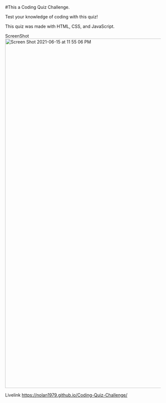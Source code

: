 #This a Coding Quiz Challenge.

Test your knowledge of coding with this quiz!

This quiz was made with HTML, CSS, and JavaScript.

ScreenShot<img width="1128" alt="Screen Shot 2021-06-15 at 11 55 06 PM" src="https://user-images.githubusercontent.com/53482411/122160249-3bfda800-ce35-11eb-9c40-2e857f2b7c60.png">



Livelink https://nolan1979.github.io/Coding-Quiz-Challenge/
